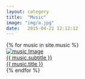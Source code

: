```yaml
---
layout: category
title:  "Music"
image: "img/a.jpg"
date:   2015-04-21 12:12:12
---
```

<section class="no-padding" id="portfolio">
    <div class="container-fluid">
        <div class="row no-gutter">
            {% for music in site.music %}
                <div class="col-lg-4 col-sm-6">
                    <a href="{{ music.url }}" class="portfolio-box">
                        <img src="{{ music.image }}" class="img-responsive" alt="music Image">
                        <div class="portfolio-box-caption">
                            <div class="portfolio-box-caption-content">
                                <div class="project-category text-faded">
                                    {{ music.subtitle }}
                                </div>
                                <div class="project-name">
                                    {{ music.title }}
                                </div>
                            </div>
                        </div>
                    </a>
                </div>
            {% endfor %}
        </div>
    </div>
</section>
